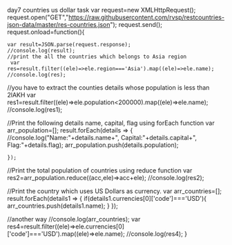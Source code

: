 day7 countries us dollar task
var request=new XMLHttpRequest();
request.open("GET","https://raw.githubusercontent.com/rvsp/restcountries-json-data/master/res-countries.json");
request.send();
request.onload=function(){
  
    var result=JSON.parse(request.response);
    //console.log(result);
    //print the all the countries which belongs to Asia region
     var res=result.filter((ele)=>ele.region==='Asia').map((ele)=>ele.name);
    //console.log(res);


//you have to extract the counties details whose population is less than 2lAKH
var res1=result.filter((ele)=>ele.population<200000).map((ele)=>ele.name);
 //console.log(res1);


 //Print the following details name, capital, flag using forEach function
 var arr_population=[]; 
 result.forEach(details => {
        //console.log("Name:"+details.name+", Capital:"+details.capital+", Flag:"+details.flag);
        arr_population.push(details.population);

    });


//Print the total population of countries using reduce function
 var res2=arr_population.reduce((acc,ele)=>acc+ele);
//console.log(res2);

//Print the country which uses US Dollars as currency.
var arr_countries=[]; 
result.forEach(details1 => {
    if(details1.currencies[0]['code']==='USD'){
        arr_countries.push(details1.name);
    }
});

//another way 
//console.log(arr_countries);
var res4=result.filter((ele)=>ele.currencies[0]['code']==='USD').map((ele)=>ele.name);
//console.log(res4);
}
